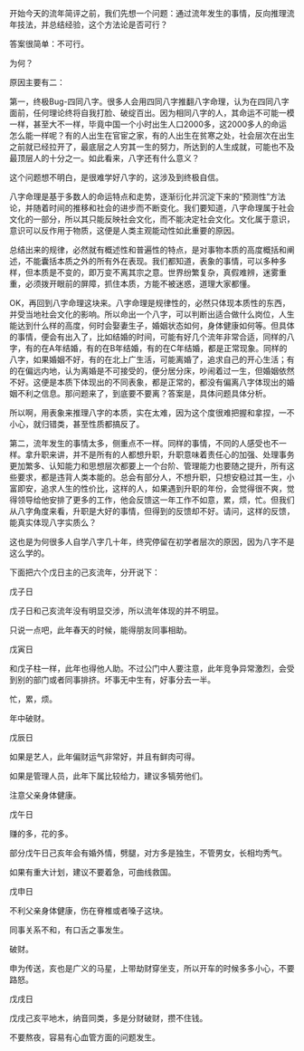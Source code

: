 开始今天的流年简评之前，我们先想一个问题：通过流年发生的事情，反向推理流年技法，并总结经验，这个方法论是否可行？

答案很简单：不可行。

为何？

原因主要有二：

第一，终极Bug-四同八字。很多人会用四同八字推翻八字命理，认为在四同八字面前，任何理论终将自我打脸、破绽百出。因为相同八字的人，其命运不可能一模一样，甚至大不一样，毕竟中国一个小时出生人口2000多，这2000多人的命运怎么能一样呢？有的人出生在官宦之家，有的人出生在贫寒之处，社会层次在出生之前就已经拉开了，最底层之人穷其一生的努力，所达到的人生成就，可能也不及最顶层人的十分之一。如此看来，八字还有什么意义？

这个问题想不明白，是很难学好八字的，这涉及到终极自信。

八字命理是基于多数人的命运特点和走势，逐渐衍化并沉淀下来的“预测性”方法论，并随着时间的推移和社会的进步而不断变化。我们要知道，八字命理属于社会文化的一部分，所以其只能反映社会文化，而不能决定社会文化。文化属于意识，意识可以反作用于物质，这便是人类主观能动性如此重要的原因。

总结出来的规律，必然就有概述性和普遍性的特点，是对事物本质的高度概括和阐述，不能囊括本质之外的所有外在表现。我们都知道，表象的事情，可以多种多样，但本质是不变的，即万变不离其宗之意。世界纷繁复杂，真假难辨，迷雾重重，必须拨开眼前的屏障，抓住本质，方能不被迷惑，道理大家都懂。

OK，再回到八字命理这块来。八字命理是规律性的，必然只体现本质性的东西，并受当地社会文化的影响。所以命出一个八字，可以判断出适合做什么岗位，人生能达到什么样的高度，何时会娶妻生子，婚姻状态如何，身体健康如何等。但具体的事情，便会有出入了，比如结婚的时间，可能有好几个流年非常合适，同样的八字，有的在A年结婚，有的在B年结婚，有的在C年结婚，都是正常现象。同样的八字，如果婚姻不好，有的在北上广生活，可能离婚了，追求自己的开心生活；有的在偏远内地，认为离婚是不可接受的，便分居分床，吵闹着过一生，但婚姻依然不好。这便是本质下体现出的不同表象，都是正常的，都没有偏离八字体现出的婚姻不利之信息。那问题来了，到底要不要离？答案是，具体问题具体分析。

所以啊，用表象来推理八字的本质，实在太难，因为这个度很难把握和拿捏，一不小心，就归错类，甚至性质都搞反了。

第二，流年发生的事情太多，侧重点不一样。同样的事情，不同的人感受也不一样。拿升职来讲，并不是所有的人都想升职，升职意味着责任心的加强、处理事务更加繁多、认知能力和思想层次都要上一个台阶、管理能力也要随之提升，所有这些要求，都是违背人类本能的。总会有部分人，不想升职，只想安稳过其一生，小富即安，追求人生的性价比，这样的人，如果遇到升职的年份，会觉得很不爽，觉得领导给他安排了更多的工作，他会反馈这一年工作不如意，累，烦，忙。但我们从八字角度来看，升职是大好的事情，但得到的反馈却不好。请问，这样的反馈，能真实体现八字实质么？

这也是为何很多人自学八字几十年，终究停留在初学者层次的原因，因为八字不是这么学的。

下面把六个戊日主的己亥流年，分开说下：

戊子日

戊子日和己亥流年没有明显交涉，所以流年体现的并不明显。

只说一点吧，此年春天的时候，能得朋友同事相助。

戊寅日

和戊子柱一样，此年也得他人助。不过公门中人要注意，此年竞争异常激烈，会受到别的部门或者同事排挤。坏事无中生有，好事分去一半。

忙，累，烦。

年中破财。

戊辰日

如果是艺人，此年偏财运气非常好，并且有鲜肉可得。

如果是管理人员，此年下属比较给力，建议多犒劳他们。

注意父亲身体健康。

戊午日

赚的多，花的多。

部分戊午日己亥年会有婚外情，劈腿，对方多是独生，不管男女，长相均秀气。

如果有重大计划，建议不要着急，可曲线救国。

戊申日

不利父亲身体健康，伤在脊椎或者嗓子这块。

同事关系不和，有口舌之事发生。

破财。

申为传送，亥也是广义的马星，上带劫财穿坐支，所以开车的时候多多小心，不要路怒。

戊戌日

戊戌己亥平地木，纳音同类，多是分财破财，攒不住钱。

不要熬夜，容易有心血管方面的问题发生。

